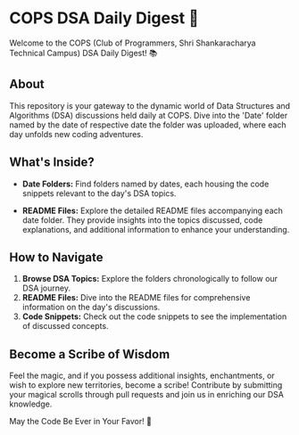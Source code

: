 ﻿# COPS DSA Daily Digest 🚀

Welcome to the COPS (Club of Programmers, Shri Shankaracharya Technical Campus) DSA Daily Digest! 📚

## About

This repository is your gateway to the dynamic world of Data Structures and Algorithms (DSA) discussions held daily at COPS. Dive into the 'Date' folder named by the date of respective date the folder was uploaded, where each day unfolds new coding adventures.

## What's Inside?

- **Date Folders:** Find folders named by dates, each housing the code snippets relevant to the day's DSA topics.

- **README Files:** Explore the detailed README files accompanying each date folder. They provide insights into the topics discussed, code explanations, and additional information to enhance your understanding.

## How to Navigate

1. **Browse DSA Topics:** Explore the folders chronologically to follow our DSA journey.
2. **README Files:** Dive into the README files for comprehensive information on the day's discussions.
3. **Code Snippets:** Check out the code snippets to see the implementation of discussed concepts.

## Become a Scribe of Wisdom

Feel the magic, and if you possess additional insights, enchantments, or wish to explore new territories, become a scribe! Contribute by submitting your magical scrolls through pull requests and join us in enriching our DSA knowledge.

May the Code Be Ever in Your Favor! 🌟
